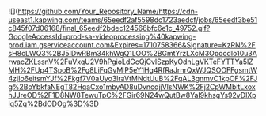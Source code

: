 ![](https://github.com/Your_Repository_Name/https://cdn-useast1.kapwing.com/teams/65eedf2af5598dc1723aedcf/jobs/65eedf3be51c845f07d06168/final_65eedf2bdec124566bfc6e1c_49752.gif?GoogleAccessId=prod-sa-videoprocessing%40kapwing-prod.iam.gserviceaccount.com&Expires=1710758366&Signature=KzRN%2FsH8cLWQ3%2BJ5IDwRBm34khWgQ1LOO%2BGmtYrzLXcM3OpocdIo10u3ArwacZKLssnV%2FuVxqU2V9hPgioLdGcQjCvlSzpKyOdnLgVKTeFYTTYa5lZMH%2FUp4TSpoB%2Fg8LiFqGvMlP5eY1Hg4RfRaJrnrQxWJQSOOFFgsmtW4zjIo6eitsmYJf%2Fkgf7V0aUyo3lraVtMNdtUuB%2FqAL3gnmvC1kpOF%2FJg%2BoYbkfaNEgT82HqaCxo1mbyAD8uDvncqjjVlsNWK%2Fj2CpWMbitLxoxhJJreOD%2F1D8NW8TewuTpC%2FGir69N24wQutBw8YaI9khsgYs92vDlXplq5Zq%2BdODOg%3D%3D
